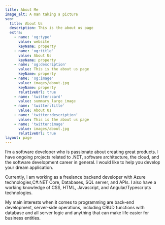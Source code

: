 ```yaml
---
title: About Me
image_alt: A man taking a picture
seo:
  title: About Us
  description: This is the about us page
  extra:
    - name: 'og:type'
      value: website
      keyName: property
    - name: 'og:title'
      value: About Us
      keyName: property
    - name: 'og:description'
      value: This is the about us page
      keyName: property
    - name: 'og:image'
      value: images/about.jpg
      keyName: property
      relativeUrl: true
    - name: 'twitter:card'
      value: summary_large_image
    - name: 'twitter:title'
      value: About Us
    - name: 'twitter:description'
      value: This is the about us page
    - name: 'twitter:image'
      value: images/about.jpg
      relativeUrl: true
layout: page
---
```

I’m a software developer who is passionate about creating great products. I have ongoing projects related to .NET, software architecture, the cloud, and the software development career in general. I would like to help you develop your dream application.


Currently, I am working as a freelance backend developer with Azure technologies,C#.NET Core, Databases, SQL server, and APIs. I also have a working knowledge of CSS, HTML, Javascript, and Angular/Typescripts technologies.

My main interests when it comes to programming are back-end development, server-side operations, including CRUD functions with database and all server logic and anything that can make life easier for business entities.
